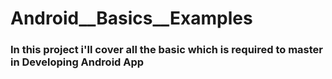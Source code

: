 # Android__Basics__Examples

### In this project i'll cover all the basic which is required to master in Developing Android App
